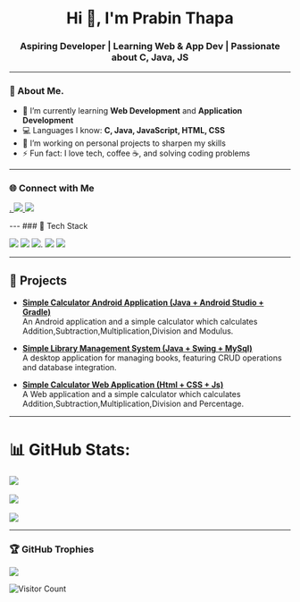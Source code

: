 <h1 align="center">Hi 👋, I'm Prabin Thapa</h1>
<h3 align="center">Aspiring Developer | Learning Web & App Dev | Passionate about C, Java, JS</h3>               
   
---      
    
### 🧠 About Me.   
- 🌱 I’m currently learning **Web Development** and **Application Development**              
- 💻 Languages I know: **C, Java, JavaScript, HTML, CSS**         
- 🔭 I’m working on personal projects to sharpen my skills    
- ⚡ Fun fact: I love tech, coffee ☕, and solving coding problems  

---   
### 🌐 Connect with Me 
<p align="left"> 
  <a href="https://www.facebook.com/share/18sbxsq29n/" target="_blank">.        
    <img src="https://img.shields.io/badge/FaceBook-0077B5?style=for-the-badge&logo=facebook&logoColor=white"/>                  
  </a>  
  
  <a href="prth_bca2080@lict.edu.np">
    <img src="https://img.shields.io/badge/Gmail-D14836?style=for-the-badge&logo=gmail&logoColor=white"/>     
  </a>    
</p> 
---
### 🚀 Tech Stack
<p align="left">   
  <img src="https://img.shields.io/badge/C-00599C?style=for-the-badge&logo=c&logoColor=white"/>    
  <img src="https://img.shields.io/badge/Java-ED8B00?style=for-the-badge&logo=java&logoColor=white"/>       
  <img src="https://img.shields.io/badge/JavaScript-F7DF1E?style=for-the-badge&logo=javascript&logoColor=black"/>.      
  <img src="https://img.shields.io/badge/HTML5-E34F26?style=for-the-badge&logo=html5&logoColor=white"/> 
  <img src="https://img.shields.io/badge/CSS3-1572B6?style=for-the-badge&logo=css3&logoColor=white"/>
</p>  

---

## 🚀 Projects 
  
- **[Simple Calculator Android  Application (Java + Android Studio + Gradle)](https://github.com/Prabinthapadev21/Calculator_App)**          
  An Android application and a simple calculator which calculates Addition,Subtraction,Multiplication,Division and Modulus.  

- **[Simple Library Management System (Java + Swing + MySql)](https://github.com/Prabinthapadev21/Java_Exam_Oriented_Questions/tree/main/LMS)**         
A desktop application for managing books, featuring CRUD operations and database integration.
  
- **[Simple Calculator Web  Application (Html + CSS + Js)](https://prabinthapadev21.github.io/Calculator/)**         
  A Web application and a simple calculator which calculates Addition,Subtraction,Multiplication,Division and Percentage.      

---

# 📊 GitHub Stats:
![](https://github-readme-stats.vercel.app/api?username=Prabinthapadev21&theme=holi&hide_border=false&include_all_commits=false&count_private=false)<br/>        
![](https://nirzak-streak-stats.vercel.app/?user=Prabinthapadev21&theme=holi&hide_border=false)<br/>  
![](https://github-readme-stats.vercel.app/api/top-langs/?username=Prabinthapadev21&theme=holi&hide_border=false&include_all_commits=false&count_private=false&layout=compact)  
 
---
### 🏆 GitHub Trophies
![](https://github-profile-trophy.vercel.app/?username=Prabinthapadev21&theme=radical&no-frame=false&no-bg=true&margin-w=4)

![Visitor Count](https://visitor-badge.laobi.icu/badge?page_id=prabinthapadev21.yourusername)   

